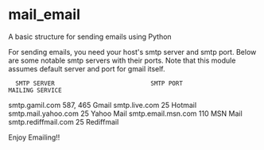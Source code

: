 # mail_email
A basic structure for sending emails using Python

For sending emails, you need your host's smtp server and smtp port. Below are some notable smtp servers with their ports. Note that this module assumes default server and port for gmail itself.

      SMTP SERVER                           SMTP PORT                   MAILING SERVICE
   
   smtp.gamil.com                           587, 465                         Gmail
   smtp.live.com                            25                               Hotmail
   smtp.mail.yahoo.com                      25                               Yahoo Mail
   smtp.email.msn.com                       110                              MSN Mail
   smtp.rediffmail.com                      25                               Rediffmail
   
   
Enjoy Emailing!!
